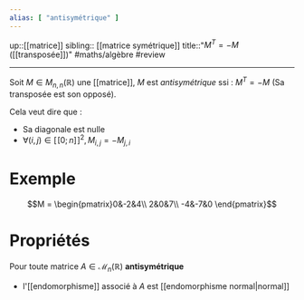 ```yaml
---
alias: [ "antisymétrique" ]
---
```

up::[[matrice]]
sibling:: [[matrice symétrique]]
title::"$M^{T} = -M$ ([[transposée]])"
#maths/algèbre #review 

----
Soit $M\in M_{n,n}(\mathbb{R})$ une [[matrice]], $M$ est _antisymétrique_ ssi :
$M^{T}=-M$ (Sa transposée est son opposé).

Cela veut dire que :
 - Sa diagonale est nulle
 - $\forall (i,j)\in[\![0;n]\!]^2, M_{i,j} = -M_{j,i}$

# Exemple
$$M = \begin{pmatrix}0&-2&4\\ 2&0&7\\ -4&-7&0 \end{pmatrix}$$

# Propriétés
Pour toute matrice $A \in \mathcal{M}_{n}(\mathbb{R})$ **antisymétrique**

 - l'[[endomorphisme]] associé à $A$ est [[endomorphisme normal|normal]]

